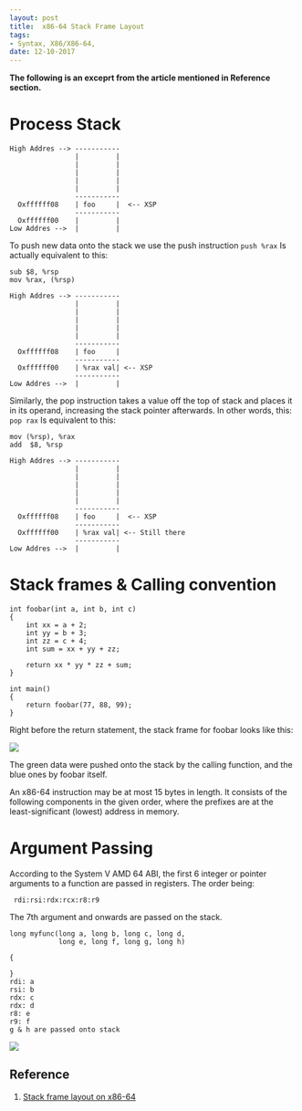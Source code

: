 ```yaml
---
layout: post
title:  x86-64 Stack Frame Layout
tags:
- Syntax, X86/X86-64,
date: 12-10-2017
---
```



__The following is an exceprt from the article mentioned in Reference section.__

# Process Stack
```
High Addres --> -----------
                |         |
                |         |
                |         |
                |         |
                |         |
                -----------
  Oxffffff08    | foo     |  <-- XSP
                -----------
  Oxffffff00    |         |
Low Addres -->  |         |

```

To push new data onto the stack we use the push instruction
``push %rax``
Is actually equivalent to this:
```
sub $8, %rsp
mov %rax, (%rsp)
```

```
High Addres --> -----------
                |         |
                |         |
                |         |
                |         |
                |         |
                -----------
  Oxffffff08    | foo     |
                -----------
  Oxffffff00    | %rax val| <-- XSP
                -----------
Low Addres -->  |         |

```

Similarly, the pop instruction takes a value off the top of stack and places it in its operand, increasing the stack pointer afterwards. In other words, this:
``pop rax``
Is equivalent to this:
```
mov (%rsp), %rax
add  $8, %rsp
```
```
High Addres --> -----------
                |         |
                |         |
                |         |
                |         |
                |         |
                -----------
  Oxffffff08    | foo     |  <-- XSP
                -----------
  Oxffffff00    | %rax val| <-- Still there
                -----------
Low Addres -->  |         |

```

# Stack frames & Calling convention
```
int foobar(int a, int b, int c)
{
    int xx = a + 2;
    int yy = b + 3;
    int zz = c + 4;
    int sum = xx + yy + zz;

    return xx * yy * zz + sum;
}

int main()
{
    return foobar(77, 88, 99);
}
```
Right before the return statement, the stack frame for foobar looks like this:

![]({{site.url}}/assets/images/stackframe1.png)


The green data were pushed onto the stack by the calling function, and the blue ones by foobar itself.


An x86-64 instruction may be at most 15 bytes in length. It consists of the following components in the given order, where the prefixes are at the least-significant (lowest) address in memory.

# Argument Passing

 According to the System V AMD 64 ABI, the first 6 integer or pointer arguments to a function are passed in registers. The order being:

```
 rdi:rsi:rdx:rcx:r8:r9
```
 The 7th argument and onwards are passed on the stack.

```
long myfunc(long a, long b, long c, long d,
            long e, long f, long g, long h)

{

}
rdi: a
rsi: b
rdx: c
rdx: d
r8: e
r9: f
g & h are passed onto stack
```

![]({{site.url}}/assets/images/x64_frame_nonleaf.png)


## Reference
1. [Stack frame layout on x86-64](https://eli.thegreenplace.net/2011/09/06/stack-frame-layout-on-x86-64#id8)
